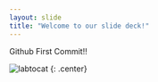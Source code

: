 ```yaml
---
layout: slide
title: "Welcome to our slide deck!"
---
```


Github First Commit!!

![labtocat](https://octodex.github.com/images/labtocat.png)
{: .center}
